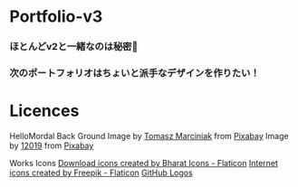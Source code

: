 # Portfolio-v3
### ほとんどv2と一緒なのは秘密🤫
### 次のポートフォリオはちょいと派手なデザインを作りたい！
# Licences
HelloMordal Back Ground
Image by <a href="https://pixabay.com/users/tommarc-890614/?utm_source=link-attribution&utm_medium=referral&utm_campaign=image&utm_content=696098">Tomasz Marciniak</a> from <a href="https://pixabay.com//?utm_source=link-attribution&utm_medium=referral&utm_campaign=image&utm_content=696098">Pixabay</a>
Image by <a href="https://pixabay.com/users/12019-12019/?utm_source=link-attribution&utm_medium=referral&utm_campaign=image&utm_content=2111811">12019</a> from <a href="https://pixabay.com//?utm_source=link-attribution&utm_medium=referral&utm_campaign=image&utm_content=2111811">Pixabay</a>

Works Icons
<a href="https://www.flaticon.com/free-icons/download" title="download icons">Download icons created by Bharat Icons - Flaticon</a>
<a href="https://www.flaticon.com/free-icons/internet" title="internet icons">Internet icons created by Freepik - Flaticon</a>
<a href="https://github.com/logos">GitHub Logos</a>
